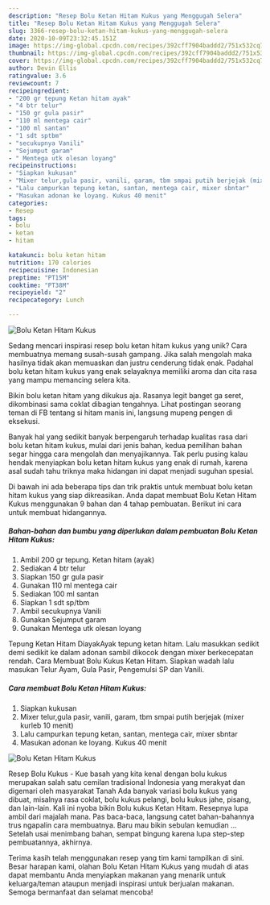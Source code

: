 ```yaml
---
description: "Resep Bolu Ketan Hitam Kukus yang Menggugah Selera"
title: "Resep Bolu Ketan Hitam Kukus yang Menggugah Selera"
slug: 3366-resep-bolu-ketan-hitam-kukus-yang-menggugah-selera
date: 2020-10-09T23:32:45.151Z
image: https://img-global.cpcdn.com/recipes/392cff7904baddd2/751x532cq70/bolu-ketan-hitam-kukus-foto-resep-utama.jpg
thumbnail: https://img-global.cpcdn.com/recipes/392cff7904baddd2/751x532cq70/bolu-ketan-hitam-kukus-foto-resep-utama.jpg
cover: https://img-global.cpcdn.com/recipes/392cff7904baddd2/751x532cq70/bolu-ketan-hitam-kukus-foto-resep-utama.jpg
author: Devin Ellis
ratingvalue: 3.6
reviewcount: 7
recipeingredient:
- "200 gr tepung Ketan hitam ayak"
- "4 btr telur"
- "150 gr gula pasir"
- "110 ml mentega cair"
- "100 ml santan"
- "1 sdt sptbm"
- "secukupnya Vanili"
- "Sejumput garam"
- " Mentega utk olesan loyang"
recipeinstructions:
- "Siapkan kukusan"
- "Mixer telur,gula pasir, vanili, garam, tbm smpai putih berjejak (mixer kurleb 10 menit)"
- "Lalu campurkan tepung ketan, santan, mentega cair, mixer sbntar"
- "Masukan adonan ke loyang. Kukus 40 menit"
categories:
- Resep
tags:
- bolu
- ketan
- hitam

katakunci: bolu ketan hitam 
nutrition: 170 calories
recipecuisine: Indonesian
preptime: "PT15M"
cooktime: "PT38M"
recipeyield: "2"
recipecategory: Lunch

---
```



![Bolu Ketan Hitam Kukus](https://img-global.cpcdn.com/recipes/392cff7904baddd2/751x532cq70/bolu-ketan-hitam-kukus-foto-resep-utama.jpg)

Sedang mencari inspirasi resep bolu ketan hitam kukus yang unik? Cara membuatnya memang susah-susah gampang. Jika salah mengolah maka hasilnya tidak akan memuaskan dan justru cenderung tidak enak. Padahal bolu ketan hitam kukus yang enak selayaknya memiliki aroma dan cita rasa yang mampu memancing selera kita.

Bikin bolu ketan hitam yang dikukus aja. Rasanya legit banget ga seret, dikombinasi sama coklat dibagian tengahnya. Lihat postingan seorang teman di FB tentang si hitam manis ini, langsung mupeng pengen di eksekusi.

Banyak hal yang sedikit banyak berpengaruh terhadap kualitas rasa dari bolu ketan hitam kukus, mulai dari jenis bahan, kedua pemilihan bahan segar hingga cara mengolah dan menyajikannya. Tak perlu pusing kalau hendak menyiapkan bolu ketan hitam kukus yang enak di rumah, karena asal sudah tahu triknya maka hidangan ini dapat menjadi suguhan spesial.


Di bawah ini ada beberapa tips dan trik praktis untuk membuat bolu ketan hitam kukus yang siap dikreasikan. Anda dapat membuat Bolu Ketan Hitam Kukus menggunakan 9 bahan dan 4 tahap pembuatan. Berikut ini cara untuk membuat hidangannya.

<!--inarticleads1-->

##### Bahan-bahan dan bumbu yang diperlukan dalam pembuatan Bolu Ketan Hitam Kukus:

1. Ambil 200 gr tepung. Ketan hitam (ayak)
1. Sediakan 4 btr telur
1. Siapkan 150 gr gula pasir
1. Gunakan 110 ml mentega cair
1. Sediakan 100 ml santan
1. Siapkan 1 sdt sp/tbm
1. Ambil secukupnya Vanili
1. Gunakan Sejumput garam
1. Gunakan  Mentega utk olesan loyang


Tepung Ketan Hitam DiayakAyak tepung ketan hitam. Lalu masukkan sedikit demi sedikit ke dalam adonan sambil dikocok dengan mixer berkecepatan rendah. Cara Membuat Bolu Kukus Ketan Hitam. Siapkan wadah lalu masukan Telur Ayam, Gula Pasir, Pengemulsi SP dan Vanili. 

<!--inarticleads2-->

##### Cara membuat Bolu Ketan Hitam Kukus:

1. Siapkan kukusan
1. Mixer telur,gula pasir, vanili, garam, tbm smpai putih berjejak (mixer kurleb 10 menit)
1. Lalu campurkan tepung ketan, santan, mentega cair, mixer sbntar
1. Masukan adonan ke loyang. Kukus 40 menit
<img src="//assets-global.cpcdn.com/assets/icons/button_play-2c75c40dde080a61004c1f40b05d8f140eaff45d7e9e6481dc71c63d2e7c4909.png" alt="Bolu Ketan Hitam Kukus">

Resep Bolu Kukus - Kue basah yang kita kenal dengan bolu kukus merupakan salah satu cemilan tradisional Indonesia yang merakyat dan digemari oleh masyarakat Tanah Ada banyak variasi bolu kukus yang dibuat, misalnya rasa coklat, bolu kukus pelangi, bolu kukus jahe, pisang, dan lain-lain. Kali ini nyoba bikin Bolu kukus Ketan Hitam. Resepnya lupa ambil dari majalah mana. Pas baca-baca, langsung catet bahan-bahannya trus ngapalin cara membuatnya. Baru mau bikin sebulan kemudian … Setelah usai menimbang bahan, sempat bingung karena lupa step-step pembuatannya, akhirnya. 

Terima kasih telah menggunakan resep yang tim kami tampilkan di sini. Besar harapan kami, olahan Bolu Ketan Hitam Kukus yang mudah di atas dapat membantu Anda menyiapkan makanan yang menarik untuk keluarga/teman ataupun menjadi inspirasi untuk berjualan makanan. Semoga bermanfaat dan selamat mencoba!
